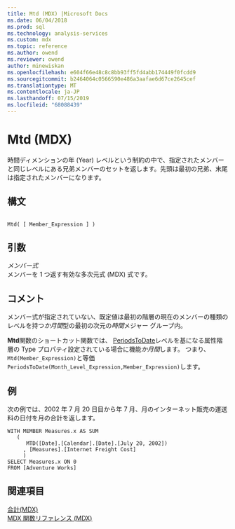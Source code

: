 ```yaml
---
title: Mtd (MDX) |Microsoft Docs
ms.date: 06/04/2018
ms.prod: sql
ms.technology: analysis-services
ms.custom: mdx
ms.topic: reference
ms.author: owend
ms.reviewer: owend
author: minewiskan
ms.openlocfilehash: e604f66e48c8c8bb93ff5fd4abb174449f0fcdd9
ms.sourcegitcommit: b2464064c0566590e486a3aafae6d67ce2645cef
ms.translationtype: MT
ms.contentlocale: ja-JP
ms.lasthandoff: 07/15/2019
ms.locfileid: "68088439"
---
```

# <a name="mtd-mdx"></a>Mtd (MDX)


  時間ディメンションの年 (Year) レベルという制約の中で、指定されたメンバーと同じレベルにある兄弟メンバーのセットを返します。先頭は最初の兄弟、末尾は指定されたメンバーになります。  
  
## <a name="syntax"></a>構文  
  
```  
  
Mtd( [ Member_Expression ] )  
```  
  
## <a name="arguments"></a>引数  
 *メンバー式*  
 メンバーを 1 つ返す有効な多次元式 (MDX) 式です。  
  
## <a name="remarks"></a>コメント  
 メンバー式が指定されていない、既定値は最初の階層の現在のメンバーの種類のレベルを持つ*か月間*型の最初の次元の*時間*メジャー グループ内。  
  
 **Mtd**関数のショートカット関数では、 [PeriodsToDate](../mdx/periodstodate-mdx.md)レベルを基になる属性階層の Type プロパティ設定されている場合に機能*か月間*します。 つまり、`Mtd(Member_Expression)`と等価`PeriodsToDate(Month_Level_Expression,Member_Expression)`します。  
  
## <a name="example"></a>例  
 次の例では、2002 年 7 月 20 日目から年 7 月、月のインターネット販売の運送料の日付を月の合計を返します。  
  
```  
WITH MEMBER Measures.x AS SUM   
   (  
      MTD([Date].[Calendar].[Date].[July 20, 2002])  
     , [Measures].[Internet Freight Cost]  
     )  
SELECT Measures.x ON 0  
FROM [Adventure Works]  
```  
  
## <a name="see-also"></a>関連項目  
 [合計&#40;MDX&#41;](../mdx/sum-mdx.md)   
 [MDX 関数リファレンス &#40;MDX&#41;](../mdx/mdx-function-reference-mdx.md)  
  
  
